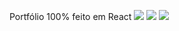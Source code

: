 Portfólio 100% feito em React 
<img src="https://github.com/GabrielMarkes/React-Portfolio/assets/82659871/d1729374-36f4-4d56-93ed-44f81ca61192">
<img src="https://github.com/GabrielMarkes/React-Portfolio/assets/82659871/5ce0f443-ae2d-47c2-811f-adc07c028542">
<img src="https://github.com/GabrielMarkes/React-Portfolio/assets/82659871/a50bb678-a980-43a7-8426-19edf42b71b5">

